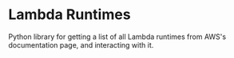 # Lambda Runtimes

Python library for getting a list of all Lambda runtimes from AWS's documentation page, and interacting with it.